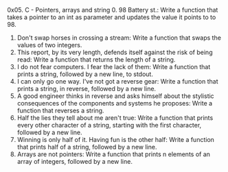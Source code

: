 0x05. C - Pointers, arrays and string
0. 98 Battery st.: Write a function that takes a pointer to an int as parameter and updates the value it points to to 98.
1. Don't swap horses in crossing a stream: Write a function that swaps the values of two integers.
2. This report, by its very length, defends itself against the risk of being read: Write a function that returns the length of a string.
3. I do not fear computers. I fear the lack of them: Write a function that prints a string, followed by a new line, to stdout.
4. I can only go one way. I've not got a reverse gear: Write a function that prints a string, in reverse, followed by a new line.
5. A good engineer thinks in reverse and asks himself about the stylistic consequences of the components and systems he proposes: Write a function that reverses a string.
6. Half the lies they tell about me aren't true: Write a function that prints every other character of a string, starting with the first character, followed by a new line.
7. Winning is only half of it. Having fun is the other half: Write a function that prints half of a string, followed by a new line.
8. Arrays are not pointers: Write a function that prints n elements of an array of integers, followed by a new line.
